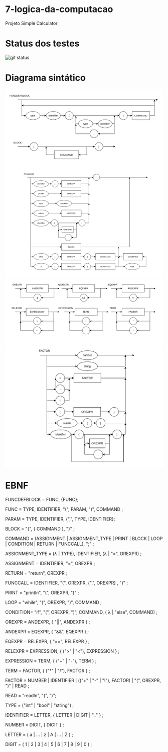 # 7-logica-da-computacao
Projeto Simple Calculator

# Status dos testes
![git status](http://3.129.230.99/svg/RogerPina2/7-logica-da-computacao/)

# Diagrama sintático

![Diagrama_Sintatico-P1](src/img/DS-P1.png)
![Diagrama_Sintatico-P2](src/img/DS-P2.png)
![Diagrama_Sintatico-P3](src/img/DS-P3.png)
![Diagrama_Sintatico-P4](src/img/DS-P4.png)

# EBNF

FUNCDEFBLOCK = FUNC, {FUNC};

FUNC = TYPE, IDENTIFIER, "(", PARAM, ")", COMMAND ; 

PARAM = TYPE, IDENTIFIER, {",", TYPE, IDENTIFIER};

BLOCK = "{", { COMMAND }, "}" ;

COMMAND = (ASSIGNMENT | ASSIGNMENT_TYPE | PRINT | BLOCK | LOOP | CONDITION | RETURN | FUNCCALL), ";" ;

ASSIGNMENT_TYPE = (λ | TYPE), IDENTIFIER, (λ | "=", OREXPR) ; 

ASSIGNMENT = IDENTIFIER, "=", OREXPR ;

RETURN = "return", OREXPR ;

FUNCCALL = IDENTIFIER, "(", OREXPR, {",", OREXPR} , ")" ;

PRINT = "println", "(", OREXPR, ")" ;

LOOP = "while", "(", OREXPR, ")", COMMAND ;

CONDITION= "if", "(", OREXPR, ")", COMMAND, ( λ | "else", COMMAND) ;

OREXPR = ANDEXPR, { "||", ANDEXPR } ;

ANDEXPR = EQEXPR, { "&&", EQEXPR } ;

EQEXPR = RELEXPR, { "==", RELEXPR } ;

RELEXPR = EXPRESSION, { (">" | "<"), EXPRESSION } ;

EXPRESSION = TERM, { ("+" | "-"), TERM } ;

TERM = FACTOR, { ("*" | "/"), FACTOR } ;

FACTOR = NUMBER | IDENTIFIER | (("+" | "-" | "!"), FACTOR) | "(", OREXPR, ")" | READ ;

READ = "readln", "(", ")";

TYPE = ("int" | "bool" | "string") ;

IDENTIFIER = LETTER, { LETTER | DIGIT | "_" } ;

NUMBER = DIGIT, { DIGIT } ;

LETTER = ( a | ... | z | A | ... | Z ) ;

DIGIT = ( 1 | 2 | 3 | 4 | 5 | 6 | 7 | 8 | 9 | 0 ) ;
